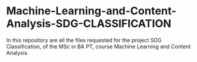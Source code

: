 # Machine-Learning-and-Content-Analysis-SDG-CLASSIFICATION
In this repository are all the files requested for the project SDG Classification, of the MSc in BA PT, course Machine Learning and Content Analysis.
